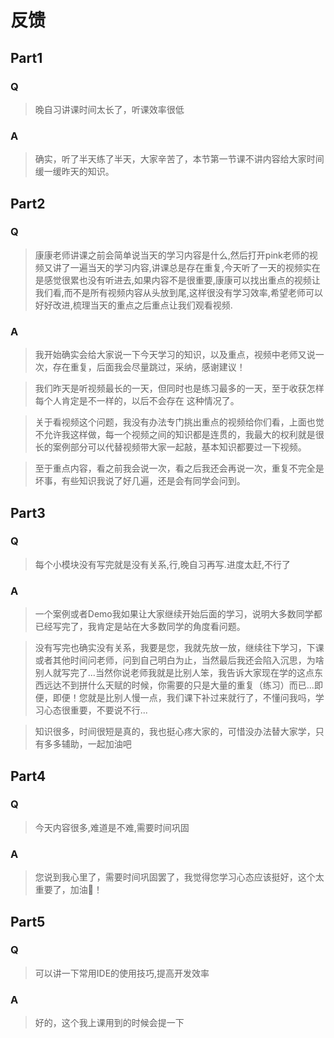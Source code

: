 # 反馈

## Part1

### Q

> 晚自习讲课时间太长了，听课效率很低

### A

> 确实，听了半天练了半天，大家辛苦了，本节第一节课不讲内容给大家时间缓一缓昨天的知识。

## Part2

### Q

> 康康老师讲课之前会简单说当天的学习内容是什么,然后打开pink老师的视频又讲了一遍当天的学习内容,讲课总是存在重复,今天听了一天的视频实在是感觉很累也没有听进去,如果内容不是很重要,康康可以找出重点的视频让我们看,而不是所有视频内容从头放到尾,这样很没有学习效率,希望老师可以好好改进,梳理当天的重点之后重点让我们观看视频.

### A

> 我开始确实会给大家说一下今天学习的知识，以及重点，视频中老师又说一次，存在重复，后面我会尽量跳过，采纳，感谢建议！

> 我们昨天是听视频最长的一天，但同时也是练习最多的一天，至于收获怎样每个人肯定是不一样的，以后不会存在 这种情况了。

> 关于看视频这个问题，我没有办法专门挑出重点的视频给你们看，上面也觉不允许我这样做，每一个视频之间的知识都是连贯的，我最大的权利就是很长的案例部分可以代替视频带大家一起敲，基本知识都要过一下视频。

> 至于重点内容，看之前我会说一次，看之后我还会再说一次，重复不完全是坏事，有些知识我说了好几遍，还是会有同学会问到。

## Part3

### Q

> 每个小模块没有写完就是没有关系,行,晚自习再写.进度太赶,不行了

### A

> 一个案例或者Demo我如果让大家继续开始后面的学习，说明大多数同学都已经写完了，我肯定是站在大多数同学的角度看问题。

> 没有写完也确实没有关系，我要是您，我就先放一放，继续往下学习，下课或者其他时间问老师，问到自己明白为止，当然最后我还会陷入沉思，为啥别人就写完了...当然你说老师我就是比别人笨，我告诉大家现在学的这点东西远达不到拼什么天赋的时候，你需要的只是大量的重复（练习）而已...即便，即便！您就是比别人慢一点，我们课下补过来就行了，不懂问我吗，学习心态很重要，不要说不行...

> 知识很多，时间很短是真的，我也挺心疼大家的，可惜没办法替大家学，只有多多辅助，一起加油吧

## Part4

### Q

> 今天内容很多,难道是不难,需要时间巩固

### A

> 您说到我心里了，需要时间巩固罢了，我觉得您学习心态应该挺好，这个太重要了，加油💯！

## Part5

### Q

> 可以讲一下常用IDE的使用技巧,提高开发效率

### A

> 好的，这个我上课用到的时候会提一下